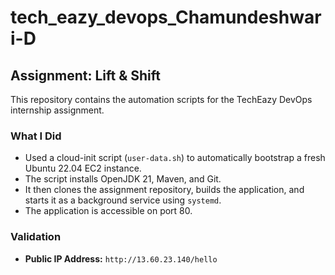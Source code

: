 # tech_eazy_devops_Chamundeshwari-D

## Assignment: Lift & Shift

This repository contains the automation scripts for the TechEazy DevOps internship assignment.

### What I Did
* Used a cloud-init script (`user-data.sh`) to automatically bootstrap a fresh Ubuntu 22.04 EC2 instance.
* The script installs OpenJDK 21, Maven, and Git.
* It then clones the assignment repository, builds the application, and starts it as a background service using `systemd`.
* The application is accessible on port 80.

### Validation
* **Public IP Address:** `http://13.60.23.140/hello` 
